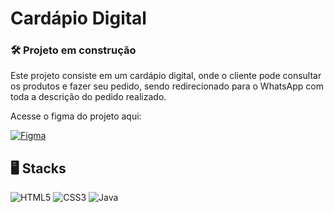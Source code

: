 # Cardápio Digital
### 🛠 Projeto em construção

Este projeto consiste em um cardápio digital, onde o cliente pode consultar os produtos e fazer seu pedido, sendo redirecionado para o WhatsApp com toda a descrição do pedido realizado.

Acesse o figma do projeto aqui:

[![Figma](https://img.shields.io/badge/Figma-696969?style=for-the-badge&logo=figma&logoColor=figma)](https://www.figma.com/file/yvruSG0bADLF7cvdlFTPqz/CARD%C3%81PIO-DIGITAL---ADEGA-13-ALTA?type=design&node-id=1-2&mode=design&t=jZ07jdkeflD5LVMa-0)

## 🖥 Stacks
![HTML5](https://img.shields.io/badge/HTML5-E34F26?style=for-the-badge&logo=html5&logoColor=white)
![CSS3](https://img.shields.io/badge/CSS3-1572B6?style=for-the-badge&logo=css3&logoColor=white)
![Java](https://img.shields.io/badge/java-%23ED8B00.svg?style=for-the-badge&logo=openjdk&logoColor=white)
